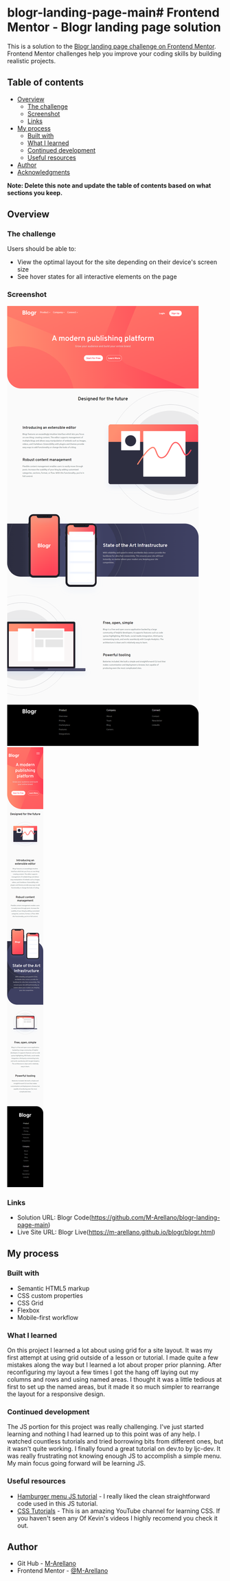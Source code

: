 # blogr-landing-page-main# Frontend Mentor - Blogr landing page solution

This is a solution to the [Blogr landing page challenge on Frontend Mentor](https://www.frontendmentor.io/challenges/blogr-landing-page-EX2RLAApP). Frontend Mentor challenges help you improve your coding skills by building realistic projects. 

## Table of contents

- [Overview](#overview)
  - [The challenge](#the-challenge)
  - [Screenshot](#screenshot)
  - [Links](#links)
- [My process](#my-process)
  - [Built with](#built-with)
  - [What I learned](#what-i-learned)
  - [Continued development](#continued-development)
  - [Useful resources](#useful-resources)
- [Author](#author)
- [Acknowledgments](#acknowledgments)

**Note: Delete this note and update the table of contents based on what sections you keep.**

## Overview

### The challenge

Users should be able to:

- View the optimal layout for the site depending on their device's screen size
- See hover states for all interactive elements on the page

### Screenshot

![1400px](https://raw.githubusercontent.com/M-Arellano/blogr-landing-page-main/main/screencapture-m-arellano-github-io-blogr-blogr-html-2021-11-06-16_53_39.png)
![360px](https://raw.githubusercontent.com/M-Arellano/blogr-landing-page-main/main/screencapture-m-arellano-github-io-blogr-blogr-html-2021-11-06-16_55_43.png)


### Links

- Solution URL: Blogr Code(https://github.com/M-Arellano/blogr-landing-page-main)
- Live Site URL: Blogr Live(https://m-arellano.github.io/blogr/blogr.html)

## My process

### Built with

- Semantic HTML5 markup
- CSS custom properties
- CSS Grid
- Flexbox
- Mobile-first workflow

### What I learned

On this project I learned a lot about using grid for a site layout. It was my first attempt at using grid outside of a lesson or tutorial. I made quite a few mistakes along the way but I learned a lot about proper prior planning. After reconfiguring my layout a few times I got the hang off laying out my columns and rows and using named areas. I thought it was a little tedious at first to set up the named areas, but it made it so much simpler to rearrange the layout for a responsive design. 



### Continued development

The JS portion for this project was really challenging. I've just started learning and nothing I had learned up to this point was of any help. I watched countless tutorials and tried borrowing bits from different ones, but it wasn't quite working. I finally found a great tutorial on dev.to by ljc-dev. It was really frustrating not knowing enough JS to accomplish a simple menu. My main focus going forward will be learning JS.

### Useful resources

- [Hamburger menu JS tutorial](https://dev.to/ljcdev/easy-hamburger-menu-with-js-2do0) - I really liked the clean straightforward code used in this JS tutorial. 
- [CSS Tutorials](https://www.youtube.com/kepowob/featured) - This is an amazing YouTube channel for learning CSS. If you haven't seen any Of Kevin's videos I highly recomend      you check it out. 



## Author

- Git Hub - [M-Arellano](https://github.com/M-Arellano)
- Frontend Mentor - [@M-Arellano](https://www.frontendmentor.io/profile/M-Arellano)





